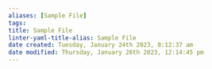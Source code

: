 ```yaml
---
aliases: [Sample File]
tags: 
title: Sample File
linter-yaml-title-alias: Sample File
date created: Tuesday, January 24th 2023, 8:12:37 am
date modified: Thursday, January 26th 2023, 12:14:45 pm
---
```

